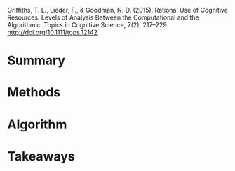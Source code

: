 Griffiths, T. L., Lieder, F., & Goodman, N. D. (2015). Rational Use of Cognitive Resources: Levels of Analysis Between the Computational and the Algorithmic. Topics in Cognitive Science, 7(2), 217–229. http://doi.org/10.1111/tops.12142

# Summary

# Methods

# Algorithm

# Takeaways